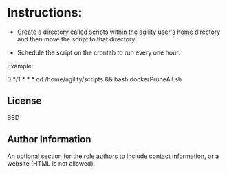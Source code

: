 Instructions:
=========


* Create a directory called scripts within the agility user's home directory and then move the script to that directory.

* Schedule the script on the crontab to run every one hour. 

Example:

0 */1 * * * cd /home/agility/scripts && bash dockerPruneAll.sh 


License
-------

BSD

Author Information
------------------

An optional section for the role authors to include contact information, or a website (HTML is not allowed).
